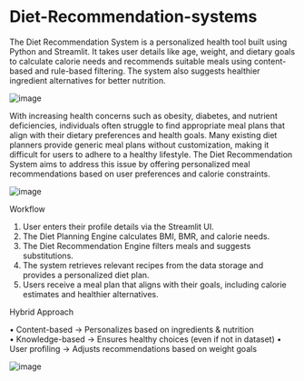 # Diet-Recommendation-systems
The Diet Recommendation System is a personalized health tool built using Python and Streamlit. It takes user details like age, weight, and dietary goals to calculate calorie needs and recommends suitable meals using content-based and rule-based filtering. The system also suggests healthier ingredient alternatives for better nutrition.

![image](https://github.com/user-attachments/assets/355828b9-7b46-4343-a8e2-5a7893c11ed4)

With increasing health concerns such as obesity, diabetes, and nutrient deficiencies, individuals often struggle to find appropriate meal plans that align with their dietary preferences and health goals. Many existing diet planners provide generic meal plans without customization, making it difficult for users to adhere to a healthy lifestyle. The Diet Recommendation System aims to address this issue by offering personalized meal recommendations based on user preferences and calorie constraints.

![image](https://github.com/user-attachments/assets/99ab7266-0347-4548-9f64-f06f63f0bf15)

 Workflow 
1. User enters their profile details via the Streamlit UI. 
2. The Diet Planning Engine calculates BMI, BMR, and calorie needs. 
3. The Diet Recommendation Engine filters meals and suggests substitutions. 
4. The system retrieves relevant recipes from the data storage and provides a personalized 
diet plan. 
5. Users receive a meal plan that aligns with their goals, including calorie estimates and 
healthier alternatives.

Hybrid Approach 

• Content-based → Personalizes based on ingredients & nutrition  
• Knowledge-based → Ensures healthy choices (even if not in dataset) 
• User profiling → Adjusts recommendations based on weight goals

![image](https://github.com/user-attachments/assets/84d0353a-b4b2-4fc8-b994-36ac5c2a4713)




